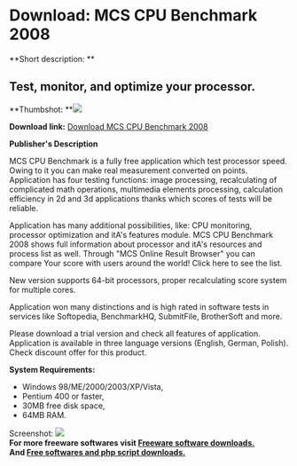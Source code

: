 # Download: MCS CPU Benchmark 2008

**Short description: **

## Test, monitor, and optimize your processor.

  
**Thumbshot: **![](http://www.freewarefiles.com/screenshot/mcscpubenchmark_md.jpg)   
  
**Download link:** [Download MCS CPU Benchmark 2008](http://freesoftwares.boysofts.com/MCS-CPU-Benchmark-2008_program_45545.html)  
  

**Publisher's Description**  
  

MCS CPU Benchmark is a fully free application which test processor speed.
Owing to it you can make real measurement converted on points. Application has
four testing functions: image processing, recalculating of complicated math
operations, multimedia elements processing, calculation efficiency in 2d and
3d applications thanks which scores of tests will be reliable.

Application has many additional possibilities, like: CPU monitoring, processor
optimization and itA's features module. MCS CPU Benchmark 2008 shows full
information about processor and itA's resources and process list as well.
Through "MCS Online Result Browser" you can compare Your score with users
around the world! Click here to see the list.

New version supports 64-bit processors, proper recalculating score system for
multiple cores.

Application won many distinctions and is high rated in software tests in
services like Softopedia, BenchmarkHQ, SubmitFile, BrotherSoft and more.

Please download a trial version and check all features of application.
Application is available in three language versions (English, German, Polish).
Check discount offer for this product.

**System Requirements:**

  * Windows 98/ME/2000/2003/XP/Vista, 
  * Pentium 400 or faster, 
  * 30MB free disk space, 
  * 64MB RAM. 

  
  
Screenshot: ![](http://www.freewarefiles.com/screenshot/mcscpubenchmark.jpg)  
**For more freeware softwares visit [Freeware software downloads.](http://freesoftwares.boysofts.com/)**   
**And [Free softwares and php script downloads.](http://www.boysofts.com/)**

